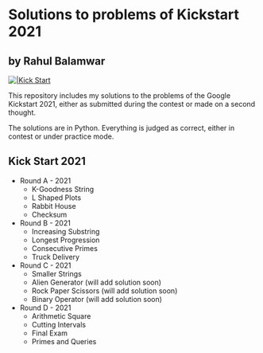 # Solutions to problems of Kickstart 2021
## by Rahul Balamwar

[![|Kick Start](https://atharvamarcom.com/wp-content/uploads/2019/03/l2-1.png)](https://www.linkedin.com/in/whorahul)


This repository includes my solutions to the problems of the Google Kickstart 2021, either as submitted during the contest or made on a second thought.

The solutions are in Python. Everything is judged as correct, either in contest or under practice mode.

## Kick Start 2021
- Round A - 2021
  - K-Goodness String
  - L Shaped Plots
  - Rabbit House
  - Checksum
- Round B - 2021
  - Increasing Substring
  - Longest Progression
  - Consecutive Primes
  - Truck Delivery
- Round C - 2021
  - Smaller Strings
  - Alien Generator (will add solution soon)
  - Rock Paper Scissors (will add solution soon)
  - Binary Operator (will add solution soon)
- Round D - 2021
  - Arithmetic Square
  - Cutting Intervals
  - Final Exam
  - Primes and Queries

